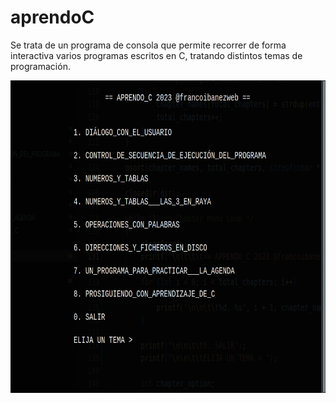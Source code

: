 # aprendoC
Se trata de un programa de consola que permite recorrer de forma interactiva
varios programas escritos en C, tratando distintos temas de programación.


<img src="./assets/img/aprendo_C_menu_01.webp" 
style="height:500px;width:650px">
